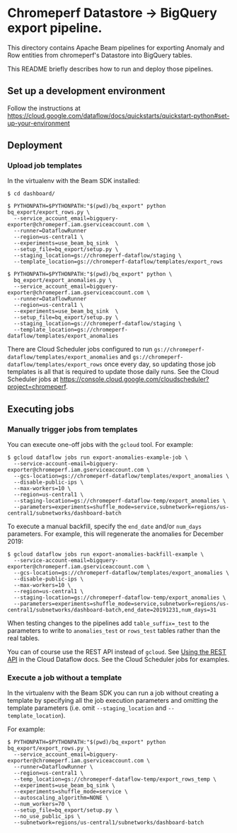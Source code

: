 # Chromeperf Datastore → BigQuery export pipeline.

This directory contains Apache Beam pipelines for exporting Anomaly and Row
entities from chromeperf's Datastore into BigQuery tables.

This README briefly describes how to run and deploy those pipelines.

## Set up a development environment

Follow the instructions at
https://cloud.google.com/dataflow/docs/quickstarts/quickstart-python#set-up-your-environment

## Deployment

### Upload job templates

In the virtualenv with the Beam SDK installed:

```
$ cd dashboard/
```

```
$ PYTHONPATH=$PYTHONPATH:"$(pwd)/bq_export" python bq_export/export_rows.py \
  --service_account_email=bigquery-exporter@chromeperf.iam.gserviceaccount.com \
  --runner=DataflowRunner
  --region=us-central1 \
  --experiments=use_beam_bq_sink  \
  --setup_file=bq_export/setup.py \
  --staging_location=gs://chromeperf-dataflow/staging \
  --template_location=gs://chromeperf-dataflow/templates/export_rows
```

```
$ PYTHONPATH=$PYTHONPATH:"$(pwd)/bq_export" python \
  bq_export/export_anomalies.py \
  --service_account_email=bigquery-exporter@chromeperf.iam.gserviceaccount.com \
  --runner=DataflowRunner
  --region=us-central1 \
  --experiments=use_beam_bq_sink  \
  --setup_file=bq_export/setup.py \
  --staging_location=gs://chromeperf-dataflow/staging \
  --template_location=gs://chromeperf-dataflow/templates/export_anomalies
```

There are Cloud Scheduler jobs configured to run
`gs://chromeperf-dataflow/templates/export_anomalies` and
`gs://chromeperf-dataflow/templates/export_rows` once every day, so updating
those job templates is all that is required to update those daily runs.  See the
Cloud Scheduler jobs at
https://console.cloud.google.com/cloudscheduler?project=chromeperf.

## Executing jobs

### Manually trigger jobs from templates

You can execute one-off jobs with the `gcloud` tool.  For example:

```
$ gcloud dataflow jobs run export-anomalies-example-job \
  --service-account-email=bigquery-exporter@chromeperf.iam.gserviceaccount.com \
  --gcs-location=gs://chromeperf-dataflow/templates/export_anomalies \
  --disable-public-ips \
  --max-workers=10 \
  --region=us-central1 \
  --staging-location=gs://chromeperf-dataflow-temp/export_anomalies \
  --parameters=experiments=shuffle_mode=service,subnetwork=regions/us-central1/subnetworks/dashboard-batch
```

To execute a manual backfill, specify the `end_date` and/or `num_days`
parameters.  For example, this will regenerate the anomalies for December 2019:

```
$ gcloud dataflow jobs run export-anomalies-backfill-example \
  --service-account-email=bigquery-exporter@chromeperf.iam.gserviceaccount.com \
  --gcs-location=gs://chromeperf-dataflow/templates/export_anomalies \
  --disable-public-ips \
  --max-workers=10 \
  --region=us-central1 \
  --staging-location=gs://chromeperf-dataflow-temp/export_anomalies \
  --parameters=experiments=shuffle_mode=service,subnetwork=regions/us-central1/subnetworks/dashboard-batch,end_date=20191231,num_days=31
```

When testing changes to the pipelines add `table_suffix=_test` to the parameters
to write to `anomalies_test` or `rows_test` tables rather than the real tables.

You can of course use the REST API instead of `gcloud`.  See [Using the REST
API](https://cloud.google.com/dataflow/docs/guides/templates/running-templates#using-the-rest-api)
in the Cloud Dataflow docs.  See the Cloud Scheduler jobs for examples.

### Execute a job without a template

In the virtualenv with the Beam SDK you can run a job without creating a
template by specifying all the job execution parameters and omitting the
template parameters (i.e. omit `--staging_location` and `--template_location`).

For example:

```
$ PYTHONPATH=$PYTHONPATH:"$(pwd)/bq_export" python bq_export/export_rows.py \
  --service_account_email=bigquery-exporter@chromeperf.iam.gserviceaccount.com \
  --runner=DataflowRunner \
  --region=us-central1 \
  --temp_location=gs://chromeperf-dataflow-temp/export_rows_temp \
  --experiments=use_beam_bq_sink \
  --experiments=shuffle_mode=service \
  --autoscaling_algorithm=NONE \
  --num_workers=70 \
  --setup_file=bq_export/setup.py \
  --no_use_public_ips \
  --subnetwork=regions/us-central1/subnetworks/dashboard-batch
```
